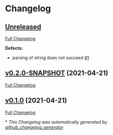 # Changelog

## [Unreleased](https://github.com/NASA-PDS/api-search-query-lexer/tree/HEAD)

[Full Changelog](https://github.com/NASA-PDS/api-search-query-lexer/compare/v0.2.0-SNAPSHOT...HEAD)

**Defects:**

- parsing of string does not succeed [\#1](https://github.com/NASA-PDS/api-search-query-lexer/issues/1)

## [v0.2.0-SNAPSHOT](https://github.com/NASA-PDS/api-search-query-lexer/tree/v0.2.0-SNAPSHOT) (2021-04-21)

[Full Changelog](https://github.com/NASA-PDS/api-search-query-lexer/compare/v0.1.0...v0.2.0-SNAPSHOT)

## [v0.1.0](https://github.com/NASA-PDS/api-search-query-lexer/tree/v0.1.0) (2021-04-21)

[Full Changelog](https://github.com/NASA-PDS/api-search-query-lexer/compare/f659ff7db23e43afb48fb1cc482fd8c9f8402eec...v0.1.0)



\* *This Changelog was automatically generated by [github_changelog_generator](https://github.com/github-changelog-generator/github-changelog-generator)*

